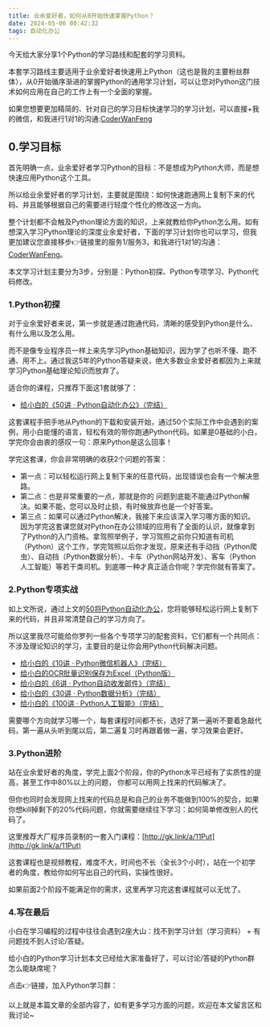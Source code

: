 ```yaml
---
title: 业余爱好者，如何从0开始快速掌握Python？
date: 2024-05-06 00:42:32
tags: 自动化办公
---
```


今天给大家分享1个Python的学习路线和配套的学习资料。

本套学习路线主要适用于业余爱好者快速用上Python（这也是我的主要粉丝群体），从0开始循序渐进的掌握Python的通用学习计划，可以让您对Python这门技术如何应用在自己的工作上有一个全面的掌握。

如果您想要更加精简的、针对自己的学习目标快速学习的学习计划，可以直接+我的微信，和我进行1对1的沟通:[CoderWanFeng](http://www.python4office.cn/wechat-qrcode/)


## 0.学习目标

首先明确一点，业余爱好者学习Python的目标：不是想成为Python大师，而是想快速应用Python这个工具。

所以给业余爱好者的学习计划，主要就是围绕：如何快速跑通网上复制下来的代码、并且能够根据自己的需要进行轻度个性化的修改这一方向。

整个计划都不会触及Python理论方面的知识，上来就教给你Python怎么用。如有想深入学习Python理论的深度业余爱好者，下面的学习计划你也可以学习，但我更加建议您直接移步👉链接里的服务1/服务3，和我进行1对1的沟通：[CoderWanFeng]()。

本文学习计划主要分为3步，分别是：Python初探、Python专项学习、Python代码修改。

### 1.Python初探

对于业余爱好者来说，第一步就是通过跑通代码，清晰的感受到Python是什么、有什么用以及怎么用。

而不是像专业程序员一样上来先学习Python基础知识，因为学了也听不懂、跑不通、用不上。通过我这5年的Python答疑来说，绝大多数业余爱好者都因为上来就学习Python基础理论知识而放弃了。

适合你的课程，只推荐下面这1套就够了：

- [给小白的《50讲 · Python自动化办公》（完结）](https://mp.weixin.qq.com/s/tKlzVee4kmJk4dGfKvVnFQ)

这套课程手把手地从Python的下载和安装开始，通过50个实际工作中会遇到的案例，用小白能懂的语言，轻松有效的带你跑通Python代码。如果是0基础的小白，学完你会由衷的感叹一句：原来Python是这么回事！

学完这套课，你会非常明确的收获2个问题的答案：

- 第一点：可以轻松运行网上复制下来的任意代码，出现错误也会有一个解决思路。
- 第二点：也是非常重要的一点，那就是你的 问题到底能不能通过Python解决。如果不能，您可以及时止损，有时候放弃也是一个好答案。
- 第三点：如果可以通过Python解决，我接下来应该深入学习哪方面的知识。因为学完这套课您就对Python在办公领域的应用有了全面的认识，就像拿到了Python的入门资格。拿驾照举例子，学习驾照之前你只知道有司机（Python）这个工作，学完驾照以后你才发现，原来还有手动挡（Python爬虫）、自动挡（Python数据分析）、卡车（Python网站开发）、客车（Python人工智能）等若干类司机。到底哪一种才真正适合你呢？学完你就有答案了。

### 2.Python专项实战

如上文所说，通过上文的[50将Python自动化办公](https://mp.weixin.qq.com/s/tKlzVee4kmJk4dGfKvVnFQ)，您将能够轻松运行网上复制下来的代码，并且非常清楚自己的学习方向了。

所以这里我尽可能给你罗列一些各个专项学习的配套资料，它们都有一个共同点：不涉及理论知识的学习，主要目的是让你会用Python代码解决问题。

- [给小白的《10讲 · Python微信机器人》（完结）](https://mp.weixin.qq.com/s/2fZiSQPVtDJCz0fHtqrsVA)
- [给小白的OCR批量识别保存为Excel（Python版）](https://mp.weixin.qq.com/s/xEX6tFUxPMZKdJIq5P7UOA)
- [给小白的《6讲 · Python自动收发邮件》（完结）](https://mp.weixin.qq.com/s/AeTkloNri7gpk25m50VmTA)
- [给小白的《30讲 · Python数据分析》（完结）](https://mp.weixin.qq.com/s/mzbCLcubLh1uZyM0KYsZvQ)
- [给小白的《100讲 · Python人工智能》（完结）](https://mp.weixin.qq.com/s/BSiMijc2OzGNkGD28-h92A)


需要哪个方向就学习哪一个，每套课程时间都不长，选好了第一遍听不要着急敲代码，第一遍从头听到尾以后，第二遍复习时再跟着做一遍，学习效果会更好。

### 3.Python进阶

站在业余爱好者的角度，学完上面2个阶段，你的Python水平已经有了实质性的提高，甚至工作中80%以上的问题， 你都可以用网上找来的代码解决了。

但你也同时会发现网上找来的代码总是和自己的业务不能做到100%的契合，如果你想kill掉剩下的20%代码问题，你就需要继续往下学习：如何简单修改别人的代码了。

这里推荐大厂程序员录制的一套入门课程：[http://gk.link/a/11Put](http://gk.link/a/11Put)

这套课程也是视频教程，难度不大，时间也不长（全长3个小时），站在一个初学者的角度，教给你如何写出自己的代码，实操性很好。


如果前面2个阶段不能满足你的需求，这里再学习完这套课程就可以无忧了。

### 4.写在最后

小白在学习编程的过程中往往会遇到2座大山：找不到学习计划（学习资料） + 有问题找不到人讨论/答疑。

给小白的Python学习计划本文已经给大家准备好了，可以讨论/答疑的Python群怎么能缺席呢？

点击👉链接，加入Python学习群：

以上就是本篇文章的全部内容了，如有更多学习方面的问题，欢迎在本文留言区和我讨论~




